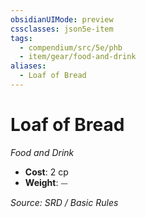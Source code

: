 ```yaml
---
obsidianUIMode: preview
cssclasses: json5e-item
tags:
  - compendium/src/5e/phb
  - item/gear/food-and-drink
aliases:
  - Loaf of Bread
---
```

# Loaf of Bread
*Food and Drink*  

- **Cost**: 2 cp
- **Weight**: ⏤

*Source: SRD / Basic Rules*